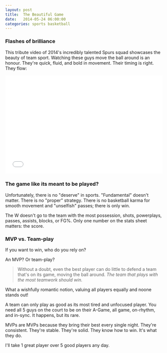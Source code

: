 ```yaml
---
layout: post
title:  The Beautiful Game
date:   2014-05-24 06:00:00
categories: sports basketball
---
```


### Flashes of brilliance

This tribute video of 2014's incredibly talented Spurs squad showcases the beauty of team sport. Watching these guys move the ball around is an honour. They're quick, fluid, and bold in movement. Their timing is right. They flow:

<iframe width="100%" height="315" src="//www.youtube.com/embed/-6NbJMq-QfU" frameborder="0" allowfullscreen></iframe>

### The game like its meant to be played?

Unfortunately, there is no "deserve" in sports. "Fundamental" doesn't matter. There is no "proper" strategy. There is no basketball karma for smooth movement and "unselfish" passes; there is only win.

The W doesn't go to the team with the most possession, shots, powerplays, passes, assists, blocks, or FG%. Only one number on the stats sheet matters: the score.

### MVP vs. Team-play

If you want to win, who do you rely on?

An MVP? Or team-play?

> Without a doubt, even the best player can do little to defend a team that's on its game, moving the ball around. *The team that plays with the most teamwork should win.*

What a wishfully romantic notion, valuing all players equally and noone stands out!

A team can only play as good as its most tired and unfocused player. You need all 5 guys on the court to be on their A-Game, all game, on-rhythm, and in-sync. It happens, but its rare.

MVPs are MVPs because they bring their best every single night. They're consistent. They're stable. They're solid. They know how to win. It's what they do.

I'll take 1 great player over 5 good players any day.